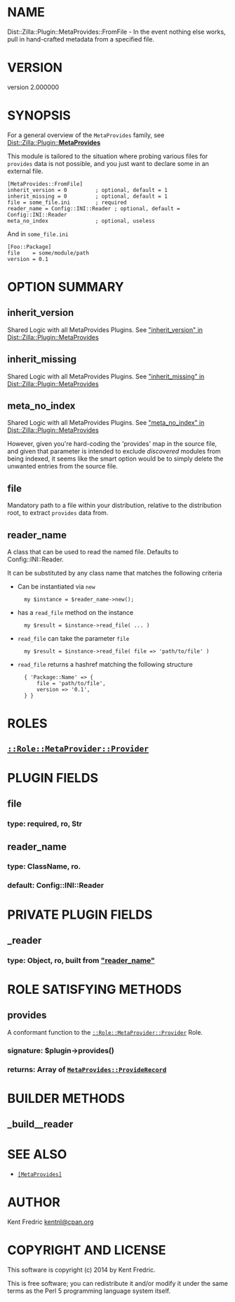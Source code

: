# NAME

Dist::Zilla::Plugin::MetaProvides::FromFile - In the event nothing else works, pull in hand-crafted metadata from a specified file.

# VERSION

version 2.000000

# SYNOPSIS

For a general overview of the `MetaProvides` family, see [Dist::Zilla::Plugin::**MetaProvides**](https://metacpan.org/pod/Dist::Zilla::Plugin::MetaProvides)

This module is tailored to the situation where probing various files for `provides` data is not possible, and you just want to declare some in an external file.

    [MetaProvides::FromFile]
    inherit_version = 0         ; optional, default = 1
    inherit_missing = 0         ; optional, default = 1
    file = some_file.ini        ; required
    reader_name = Config::INI::Reader ; optional, default = Config::INI::Reader
    meta_no_index               ; optional, useless

And in `some_file.ini`

    [Foo::Package]
    file    = some/module/path
    version = 0.1

# OPTION SUMMARY

## inherit\_version

Shared Logic with all MetaProvides Plugins. See ["inherit\_version" in Dist::Zilla::Plugin::MetaProvides](https://metacpan.org/pod/Dist::Zilla::Plugin::MetaProvides#inherit_version)

## inherit\_missing

Shared Logic with all MetaProvides Plugins. See ["inherit\_missing" in Dist::Zilla::Plugin::MetaProvides](https://metacpan.org/pod/Dist::Zilla::Plugin::MetaProvides#inherit_missing)

## meta\_no\_index

Shared Logic with all MetaProvides Plugins. See ["meta\_no\_index" in Dist::Zilla::Plugin::MetaProvides](https://metacpan.org/pod/Dist::Zilla::Plugin::MetaProvides#meta_no_index)

However, given you're hard-coding the 'provides' map in the source file, and given that parameter
is intended to exclude _discovered_ modules from being indexed, it seems like the smart option would
be to simply delete the unwanted entries from the source file.

## file

Mandatory path to a file within your distribution, relative to the distribution root, to extract `provides` data from.

## reader\_name

A class that can be used to read the named file. Defaults to Config::INI::Reader.

It can be substituted by any class name that matches the following criteria

- Can be instantiated via `new`

        my $instance = $reader_name->new();

- has a `read_file` method on the instance

        my $result = $instance->read_file( ... )

- `read_file` can take the parameter `file`

        my $result = $instance->read_file( file => 'path/to/file' )

- `read_file` returns a hashref matching the following structure

        { 'Package::Name' => {
            file = 'path/to/file',
            version => '0.1',
        } }

# ROLES

## [`::Role::MetaProvider::Provider`](https://metacpan.org/pod/Dist::Zilla::Role::MetaProvider::Provider)

# PLUGIN FIELDS

## file

### type: required, ro, Str

## reader\_name

### type: ClassName, ro.

### default: Config::INI::Reader

# PRIVATE PLUGIN FIELDS

## \_reader

### type: Object, ro, built from ["reader\_name"](#reader_name)

# ROLE SATISFYING METHODS

## provides

A conformant function to the [`::Role::MetaProvider::Provider`](https://metacpan.org/pod/Dist::Zila::Role::MetaProvider::Provider) Role.

### signature: $plugin->provides()

### returns: Array of [`MetaProvides::ProvideRecord`](https://metacpan.org/pod/Dist::Zilla::MetaProvides::ProvideRecord)

# BUILDER METHODS

## \_build\_\_reader

# SEE ALSO

- [`[MetaProvides]`](https://metacpan.org/pod/Dist::Zilla::Plugin::MetaProvides)

# AUTHOR

Kent Fredric <kentnl@cpan.org>

# COPYRIGHT AND LICENSE

This software is copyright (c) 2014 by Kent Fredric.

This is free software; you can redistribute it and/or modify it under
the same terms as the Perl 5 programming language system itself.

